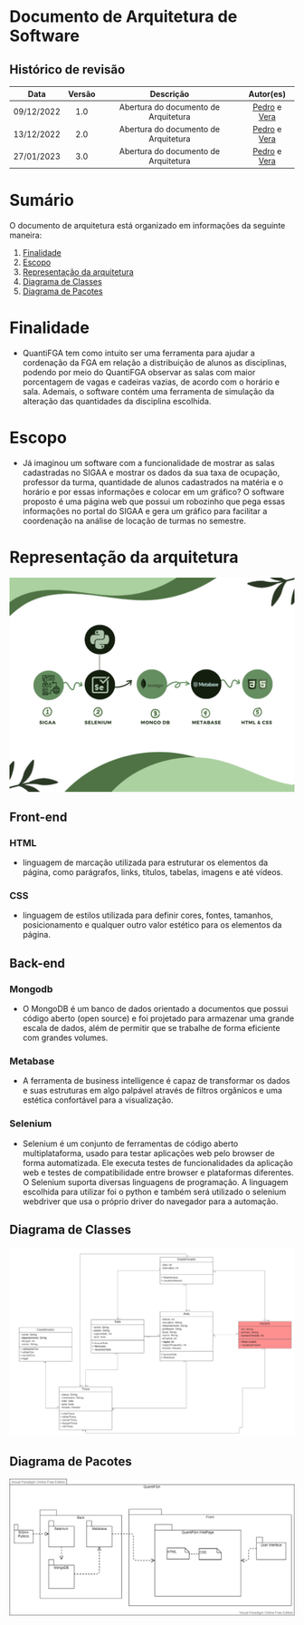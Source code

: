 # Documento de Arquitetura de Software

## Histórico de revisão

| Data       | Versão | Descrição| Autor(es)|
| :----------: | :------: | :------: | :------: |
| 09/12/2022 | 1.0    | Abertura do documento de Arquitetura | [Pedro](https://github.com/pedrobarbosaocb) e [ Vera ](https://github.com/verabelucia)
| 13/12/2022 | 2.0    | Abertura do documento de Arquitetura | [Pedro](https://github.com/pedrobarbosaocb) e [ Vera ](https://github.com/verabelucia)
| 27/01/2023 | 3.0    | Abertura do documento de Arquitetura | [Pedro](https://github.com/pedrobarbosaocb) e [ Vera ](https://github.com/verabelucia)



# Sumário

   O documento de arquitetura está organizado em informações da seguinte maneira:
   
   1. [Finalidade](#Finalidade)
   2. [Escopo](#Escopo)
   4. [Representação da arquitetura](#Representação)
   6. [Diagrama de Classes](#Classes)
   7. [Diagrama de Pacotes](#Pacotes)

<div id='Finalidade'/>

# Finalidade

   - QuantiFGA tem como intuito ser uma ferramenta para ajudar a cordenação da FGA em relação a distribuição de alunos as disciplinas, podendo por meio do QuantiFGA observar as salas com maior porcentagem de vagas e cadeiras vazias, de acordo com o horário e sala. Ademais, o software contém uma ferramenta de simulação da alteração das quantidades da disciplina escolhida.

<div id='Escopo'/>

# Escopo
- Já imaginou um software com a funcionalidade de mostrar as salas cadastradas no SIGAA e mostrar os dados da sua taxa de ocupação, professor da turma, quantidade de alunos cadastrados na matéria e o horário e por essas informações e colocar em um gráfico? O software proposto é uma página web que possui um robozinho que pega essas informações no portal do SIGAA e gera um gráfico para facilitar a coordenação na análise de locação de turmas no semestre.

<div id='Representação'/>

# Representação da arquitetura

![Reperesentação da arquitetura](https://github.com/pedrobarbosaocb/RepositorioTeste/blob/main/Neutral%20Simple%20Business%20Process%20Flow%20Graph.png?raw=true)


## Front-end
### HTML
 - linguagem de marcação utilizada para estruturar os elementos da página, como parágrafos, links, títulos, tabelas, imagens e até vídeos.

### CSS
- linguagem de estilos utilizada para definir cores, fontes, tamanhos, posicionamento e qualquer outro valor estético para os elementos da página.

## Back-end

### Mongodb 
- O MongoDB é um banco de dados orientado a documentos que possui código aberto (open source) e foi projetado para armazenar uma grande escala de dados, além de permitir que se trabalhe de forma eficiente com grandes volumes.

### Metabase
- A ferramenta de business intelligence é capaz de transformar os dados e suas estruturas em algo palpável através de filtros orgânicos e uma estética confortável para a visualização.

### Selenium 
- Selenium é um conjunto de ferramentas de código aberto multiplataforma, usado para testar aplicações web pelo browser de forma automatizada. Ele executa testes de funcionalidades da aplicação web e testes de compatibilidade entre browser e plataformas diferentes. O Selenium suporta diversas linguagens de programação. A linguagem escolhida para utilizar foi o python e também será utilizado o selenium webdriver que usa o próprio driver do navegador para a automação.

<div id='Classes'/>

## Diagrama de Classes

![Diagrama de classes](https://github.com/pedrobarbosaocb/RepositorioTeste/blob/main/Diagrama%20de%20classes.jpeg)


<div id='Pacotes'/>

## Diagrama de Pacotes

![Diagrama de Pacotes](https://github.com/pedrobarbosaocb/RepositorioTeste/blob/main/documenta%C3%A7%C3%A3o/Group%207.png?raw=true)

